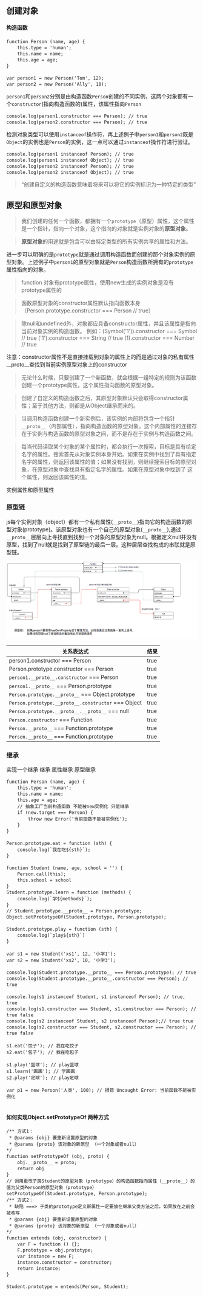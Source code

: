 ## 创建对象
#### 构造函数 
```
function Person (name, age) {
	this.type = 'human';
	this.name = name;
	this.age = age;
}

var person1 = new Person('Tom', 12);
var person2 = new Person('Ally', 10);

```
`person1`和`person2`分别是由构造函数`Person`创建的不同实例，这两个对象都有一个`constructor`(指向构造函数的)属性，该属性指向`Person`

```
console.log(person1.constructor === Person); // true
console.log(person2.constructor === Person); // true

```

检测对象类型可以使用`instanceof`操作符，再上述例子中`person1`和`person2`既是`Object`的实例也是`Person`的实例，这一点可以通过`instanceof`操作符进行验证。
```
console.log(person1 instanceof Person); // true
console.log(person1 instanceof Object); // true
console.log(person2 instanceof Person); // true
console.log(person2 instanceof Object); // true

```

> “创建自定义的构造函数意味着将来可以将它的实例标识为一种特定的类型”






## 原型和原型对象

> 我们创建的任何一个函数，都拥有一个`prototype`（原型）属性，这个属性是一个指针，指向一个对象，这个指向的对象就是实例对象的**原型对象**。

> **原型对象**的用途就是包含可以由特定类型的所有实例共享的属性和方法。

进一步可以明确的是`prototype`就是通过调用构造函数而创建的那个对象实例的原型对象。上述例子中`person1`的原型对象就是`Person`构造函数所拥有的`prototype`属性指向的对象。

> function 对象有prototype属性，使用new生成的实例对象是没有prototype属性的

> 函数原型对象的constructor属性默认指向函数本身 （Person.prototype.constructor === Person // true）

> 除null和undefined外，对象都应具备constructor属性，并且该属性是指向当前对象实例的构造函数。 例如：(Symbol('1')).constructor === Symbol // true
('1').constructor === String // true 
(1).constructor === Number // true 

注意：constructor属性不是直接挂载到对象的属性上的而是通过对象的私有属性__proto__查找到当前实例原型对象上的constructor

> 无论什么时候，只要创建了一个新函数，就会根据一组特定的规则为该函数创建一个prototype属性，这个属性指向函数的原型对象。

> 创建了自定义的构造函数之后，其原型对象默认只会取得constructor属性；至于其他方法，则都是从Object继承而来的。

> 当调用构造函数创建一个新实例后，该实例的内部将包含一个指针`__proto__`（内部属性），指向构造函数的原型对象。这个内部属性的连接存在于实例与构造函数的原型对象之间，而不是存在于实例与构造函数之间。

> 每当代码读取某个对象的某个属性时，都会执行一次搜索，目标是具有给定名字的属性。搜索首先从对象实例本身开始。如果在实例中找到了具有指定
名字的属性，则返回该属性的值；如果没有找到，则继续搜索目标的原型对象，在原型对象中查找具有指定名字的属性。如果在原型对象中找到了
这个属性，则返回该属性的值。

实例属性和原型属性




### 原型链
js每个实例对象（object）都有一个私有属性(`__proto__`)指向它的构造函数的原型对象(prototype)。该原型对象也有一个自己的原型对象(`__proto__`),通过`__proto__`层层向上寻找直到找到一个对象的原型对象为null。根据定义null并没有原型，找到了null就是找到了原型链的最后一层。这种层层查找构成的串联就是原型链。

![原型图示](https://raw.githubusercontent.com/Tadini/fornote-images/master/gitnote2/2020/01/16/1579163143890-1579163143892.png)

|关系表达式|结果|
|-|-|
|person1.constructor === Person|true|
|Person.prototype.constructor === Person| true|
|`person1.__proto__.constructor` === Person| true|
|`person1.__proto__` === Person.prototype| true|
|`Person.prototype.__proto__` === Object.prototype| true|
|`Person.prototype.__proto__.constructor` === Object| true|
|`Person.prototype.__proto__.__proto__` === null| true|
|`Person.constructor` === Function| true|
|`Person.__proto__` === Function.prototype| true|
|`Person.__proto__` === Function.prototype| true|

### 继承
实现一个继承 继承 属性继承 原型继承
```
function Person (name, age) {
	this.type = 'human';
	this.name = name;
	this.age = age;
	// 抽象工厂当前构造函数 不能被new实例化 只能继承
	if (new.target === Person) {
		throw new Error('当前函数不能被实例化');
	}
}

Person.prototype.eat = function (sth) {
	console.log(`我在吃${sth}`);
}

function Student (name, age, school = '') {
	Person.call(this);
	this.school = school
}
Student.prototype.learn = function (methods) {
	console.log(`学${methods}`);
}
// Student.prototype.__proto__ = Person.prototype;
Object.setPrototypeOf(Student.prototype, Person.prototype);

Student.prototype.play = function (sth) {
	console.log(`play${sth}`)
}

var s1 = new Student('xs1', 12, '小学1');
var s2 = new Student('xs2', 10, '小学3');

console.log(Student.prototype.__proto__ === Person.prototype); // true
console.log(Student.prototype.__proto__.constructor === Person); // true

console.log(s1 instanceof Student, s1 instanceof Person); // true, true
console.log(s1.constructor === Student, s1.constructor === Person); // true false
console.log(s2 instanceof Student, s2 instanceof Person);// true true
console.log(s2.constructor === Student, s2.constructor === Person); // true false

s1.eat('饺子'); // 我在吃饺子
s2.eat('包子'); // 我在吃包子

s1.play('篮球'); // play篮球
s1.learn('画画'); // 学画画
s2.play('足球'); // play足球

var p1 = new Person('人类', 100); // 报错 Uncaught Error: 当前函数不能被实例化


```

#### 如何实现Object.setPrototypeOf 两种方式
```
/** 方式1：
 * @params {obj} 要重新设置原型的对象
 * @params {proto} 该对象的新原型 （一个对象或者null）
*/
function setPrototypeOf (obj, proto) {
	obj.__proto__ = proto;
	return obj
}
// 调用更改子类Student的原型对象（prototype）的构造函数指向属性（__proto__）的值为父类Person的原型对象（prototype）
setPrototypeOf(Student.prototype, Person.prototype);
/** 方式2：
 * 缺陷 ===> 子类的prototype定义新属性一定要放在继承父类方法之后，如果放在之前会被改写
 * @params {obj} 要重新设置原型的对象
 * @params {proto} 该对象的新原型 （一个对象或者null）
*/
function entends (obj, constructor) {
	var F = function () {};
	F.prototype = obj.prototype;
	var instance = new F;
	instance.constructor = constructor;
	return instance;
}

Student.prototype = entends(Person, Student);

```

